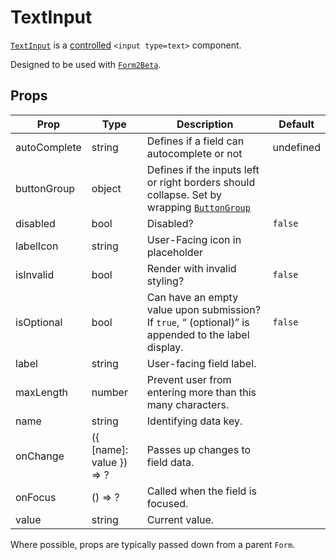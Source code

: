 # TextInput

[`TextInput`](/src/components/Form2Beta/TextInput/index.js) is a [controlled](https://facebook.github.io/react/docs/forms.html#controlled-components) `<input type=text>` component.

Designed to be used with [`Form2Beta`](/components/Form.md).

## Props

Prop|Type|Description|Default
---|---|---|---
autoComplete|string|Defines if a field can autocomplete or not|undefined
buttonGroup|object|Defines if the inputs left or right borders should collapse. Set by wrapping [`ButtonGroup`](/components/ButtonGroup.md)|
disabled|bool|Disabled?|`false`
labelIcon|string|User-Facing icon in placeholder|
isInvalid|bool|Render with invalid styling?|`false`
isOptional|bool|Can have an empty value upon submission? If `true`, “ (optional)” is appended to the label display.|`false`
label|string|User-facing field label.|
maxLength|number|Prevent user from entering more than this many characters.|
name|string|Identifying data key.|
onChange|({ [name]: value }) => ?|Passes up changes to field data.|
onFocus|() => ?|Called when the field is focused.|
value|string|Current value.|

Where possible, props are typically passed down from a parent `Form`.
